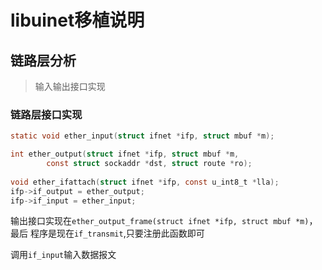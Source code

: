 # libuinet移植说明

## 链路层分析
> 输入输出接口实现

### 链路层接口实现
```c
static void ether_input(struct ifnet *ifp, struct mbuf *m);

int ether_output(struct ifnet *ifp, struct mbuf *m,
		const struct sockaddr *dst, struct route *ro);
		
void ether_ifattach(struct ifnet *ifp, const u_int8_t *lla);
ifp->if_output = ether_output;
ifp->if_input = ether_input;
```

输出接口实现在`ether_output_frame(struct ifnet *ifp, struct mbuf *m)`，最后
程序是现在`if_transmit`,只要注册此函数即可

调用`if_input`输入数据报文
